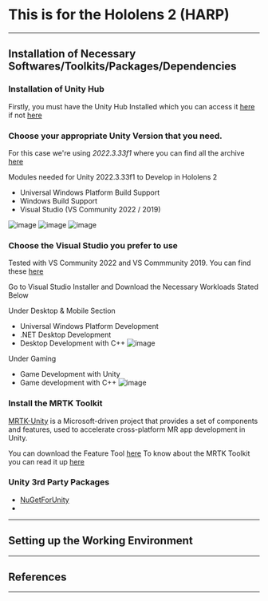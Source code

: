 # This is for the Hololens 2 (HARP)

---

## Installation of Necessary Softwares/Toolkits/Packages/Dependencies

### Installation of Unity Hub
Firstly, you must have the Unity Hub Installed which you can access it [here](https://public-cdn.cloud.unity3d.com/hub/prod/UnityHubSetup.exe) if not [here](https://unity3d.com/get-unity/download)

### Choose your appropriate Unity Version that you need.
For this case we're using *2022.3.33f1* where you can find all the archive [here](https://unity3d.com/get-unity/download/archive)

Modules needed for Unity 2022.3.33f1 to Develop in Hololens 2
- Universal Windows Platform Build Support
- Windows Build Support
- Visual Studio (VS Community 2022 / 2019)

![image](https://user-images.githubusercontent.com/25051402/201806064-b90d99e9-ae9a-4ba3-bff0-f3c956019f6e.png)
![image](https://user-images.githubusercontent.com/25051402/201806166-feb51ed6-af68-427a-b5cd-2b279643137e.png)
![image](https://user-images.githubusercontent.com/25051402/201806250-29ca0947-71f9-409d-9ca0-0ff73720eaf7.png)

### Choose the Visual Studio you prefer to use
Tested with VS Community 2022 and VS Commmunity 2019. You can find these [here](https://visualstudio.microsoft.com/downloads/)

Go to Visual Studio Installer and Download the Necessary Workloads Stated Below

Under Desktop & Mobile Section
- Universal Windows Platform Development
- .NET Desktop Development
- Desktop Development with C++
![image](https://user-images.githubusercontent.com/25051402/201803875-bfa8e8e3-a7d1-469f-b146-a69d337741cd.png)

Under Gaming
- Game Development with Unity
- Game development with C++ 
![image](https://user-images.githubusercontent.com/25051402/201804092-12f338fd-ff86-4305-af80-c1b1605f9223.png)

### Install the MRTK Toolkit

[MRTK-Unity](https://learn.microsoft.com/en-us/windows/mixed-reality/mrtk-unity/mrtk2/?view=mrtkunity-2022-05) is a Microsoft-driven project that provides a set of components and features, used to accelerate cross-platform MR app development in Unity.

You can download the Feature Tool [here](https://www.microsoft.com/en-us/download/details.aspx?id=102778)
To know about the MRTK Toolkit you can read it up [here](https://learn.microsoft.com/en-us/windows/mixed-reality/develop/unity/welcome-to-mr-feature-tool)

### Unity 3rd Party Packages

- [NuGetForUnity](https://github.com/GlitchEnzo/NuGetForUnity/releases/download/v3.0.5/NugetForUnity.3.0.5.unitypackage) 
- 

---

## Setting up the Working Environment


---

## References

---


